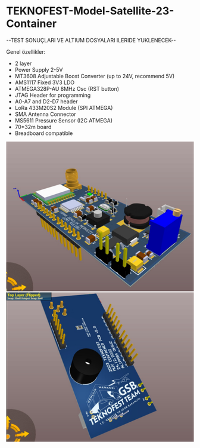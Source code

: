 # TEKNOFEST-Model-Satellite-23-Container
 
--TEST SONUÇLARI VE ALTIUM DOSYALARI ILERIDE YUKLENECEK--

Genel özellikler:

- 2 layer
- Power Supply 2-5V
- MT3608 Adjustable Boost Converter (up to 24V, recommend 5V) 
- AMS1117 Fixed 3V3 LDO
- ATMEGA328P-AU 8MHz Osc (RST button)
- JTAG Header for programming
- A0-A7 and D2-D7 header
- LoRa 433M20S2 Module (SPI ATMEGA)
- SMA Antenna Connector
- MS5611 Pressure Sensor (I2C ATMEGA)
- 70*32m board
- Breadboard compatible

![](https://github.com/alipasaoksuz/TEKNOFEST-Model-Satellite-23-Container/blob/main/ContainerPCB_3d.jpg)
![](https://github.com/alipasaoksuz/TEKNOFEST-Model-Satellite-23-Container/blob/main/ContainerPCB_3d_flipped.jpg)
